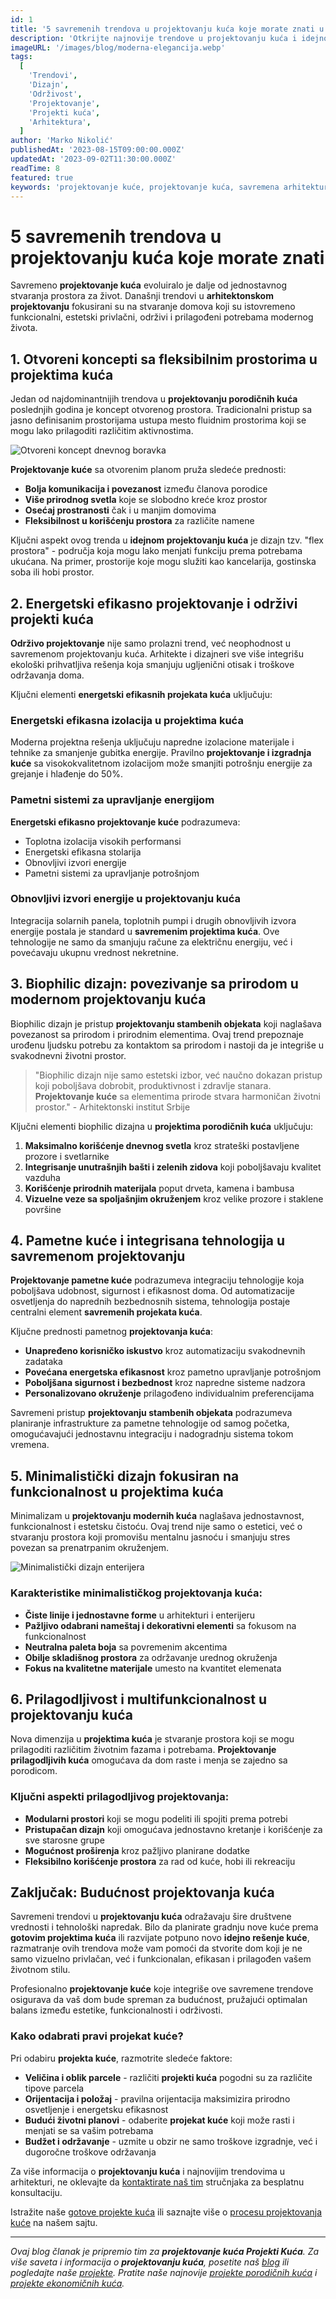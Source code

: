 ```yaml
---
id: 1
title: '5 savremenih trendova u projektovanju kuća koje morate znati u 2023.'
description: 'Otkrijte najnovije trendove u projektovanju kuća i idejnom rešenju koji kombinuju estetiku, funkcionalnost i održivost za moderan životni prostor.'
imageURL: '/images/blog/moderna-elegancija.webp'
tags:
  [
    'Trendovi',
    'Dizajn',
    'Održivost',
    'Projektovanje',
    'Projekti kuća',
    'Arhitektura',
  ]
author: 'Marko Nikolić'
publishedAt: '2023-08-15T09:00:00.000Z'
updatedAt: '2023-09-02T11:30:00.000Z'
readTime: 8
featured: true
keywords: 'projektovanje kuće, projektovanje kuća, savremena arhitektura, dizajn kuće, održivo projektovanje, idejno projektovanje, projekti kuća, moderno projektovanje, projekti porodičnih kuća, arhitektonsko projektovanje, gotovi projekti kuća, projekti prizemnih kuća, projekti kuća sa garažom, energetski efikasno projektovanje'
---
```


# 5 savremenih trendova u projektovanju kuća koje morate znati

Savremeno **projektovanje kuća** evoluiralo je dalje od jednostavnog stvaranja prostora za život. Današnji trendovi u **arhitektonskom projektovanju** fokusirani su na stvaranje domova koji su istovremeno funkcionalni, estetski privlačni, održivi i prilagođeni potrebama modernog života.

## 1. Otvoreni koncepti sa fleksibilnim prostorima u projektima kuća

Jedan od najdominantnijih trendova u **projektovanju porodičnih kuća** poslednjih godina je koncept otvorenog prostora. Tradicionalni pristup sa jasno definisanim prostorijama ustupa mesto fluidnim prostorima koji se mogu lako prilagoditi različitim aktivnostima.

![Otvoreni koncept dnevnog boravka](/images/blog/otvoreni-koncept.webp)

**Projektovanje kuće** sa otvorenim planom pruža sledeće prednosti:

- **Bolja komunikacija i povezanost** između članova porodice
- **Više prirodnog svetla** koje se slobodno kreće kroz prostor
- **Osećaj prostranosti** čak i u manjim domovima
- **Fleksibilnost u korišćenju prostora** za različite namene

Ključni aspekt ovog trenda u **idejnom projektovanju kuća** je dizajn tzv. "flex prostora" - područja koja mogu lako menjati funkciju prema potrebama ukućana. Na primer, prostorije koje mogu služiti kao kancelarija, gostinska soba ili hobi prostor.

## 2. Energetski efikasno projektovanje i održivi projekti kuća

**Održivo projektovanje** nije samo prolazni trend, već neophodnost u savremenom projektovanju kuća. Arhitekte i dizajneri sve više integrišu ekološki prihvatljiva rešenja koja smanjuju ugljenični otisak i troškove održavanja doma.

Ključni elementi **energetski efikasnih projekata kuća** uključuju:

### Energetski efikasna izolacija u projektima kuća

Moderna projektna rešenja uključuju napredne izolacione materijale i tehnike za smanjenje gubitka energije. Pravilno **projektovanje i izgradnja kuće** sa visokokvalitetnom izolacijom može smanjiti potrošnju energije za grejanje i hlađenje do 50%.

### Pametni sistemi za upravljanje energijom

**Energetski efikasno projektovanje kuće** podrazumeva:

- Toplotna izolacija visokih performansi
- Energetski efikasna stolarija
- Obnovljivi izvori energije
- Pametni sistemi za upravljanje potrošnjom

### Obnovljivi izvori energije u projektovanju kuća

Integracija solarnih panela, toplotnih pumpi i drugih obnovljivih izvora energije postala je standard u **savremenim projektima kuća**. Ove tehnologije ne samo da smanjuju račune za električnu energiju, već i povećavaju ukupnu vrednost nekretnine.

## 3. Biophilic dizajn: povezivanje sa prirodom u modernom projektovanju kuća

Biophilic dizajn je pristup **projektovanju stambenih objekata** koji naglašava povezanost sa prirodom i prirodnim elementima. Ovaj trend prepoznaje urođenu ljudsku potrebu za kontaktom sa prirodom i nastoji da je integriše u svakodnevni životni prostor.

> "Biophilic dizajn nije samo estetski izbor, već naučno dokazan pristup koji poboljšava dobrobit, produktivnost i zdravlje stanara. **Projektovanje kuće** sa elementima prirode stvara harmoničan životni prostor." - Arhitektonski institut Srbije

Ključni elementi biophilic dizajna u **projektima porodičnih kuća** uključuju:

1. **Maksimalno korišćenje dnevnog svetla** kroz strateški postavljene prozore i svetlarnike
2. **Integrisanje unutrašnjih bašti i zelenih zidova** koji poboljšavaju kvalitet vazduha
3. **Korišćenje prirodnih materijala** poput drveta, kamena i bambusa
4. **Vizuelne veze sa spoljašnjim okruženjem** kroz velike prozore i staklene površine

## 4. Pametne kuće i integrisana tehnologija u savremenom projektovanju

**Projektovanje pametne kuće** podrazumeva integraciju tehnologije koja poboljšava udobnost, sigurnost i efikasnost doma. Od automatizacije osvetljenja do naprednih bezbednosnih sistema, tehnologija postaje centralni element **savremenih projekata kuća**.

Ključne prednosti pametnog **projektovanja kuća**:

- **Unapređeno korisničko iskustvo** kroz automatizaciju svakodnevnih zadataka
- **Povećana energetska efikasnost** kroz pametno upravljanje potrošnjom
- **Poboljšana sigurnost i bezbednost** kroz napredne sisteme nadzora
- **Personalizovano okruženje** prilagođeno individualnim preferencijama

Savremeni pristup **projektovanju stambenih objekata** podrazumeva planiranje infrastrukture za pametne tehnologije od samog početka, omogućavajući jednostavnu integraciju i nadogradnju sistema tokom vremena.

## 5. Minimalistički dizajn fokusiran na funkcionalnost u projektima kuća

Minimalizam u **projektovanju modernih kuća** naglašava jednostavnost, funkcionalnost i estetsku čistoću. Ovaj trend nije samo o estetici, već o stvaranju prostora koji promovišu mentalnu jasnoću i smanjuju stres povezan sa prenatrpanim okruženjem.

![Minimalistički dizajn enterijera](/images/blog/minimalizam.webp)

### Karakteristike minimalističkog projektovanja kuća:

- **Čiste linije i jednostavne forme** u arhitekturi i enterijeru
- **Pažljivo odabrani nameštaj i dekorativni elementi** sa fokusom na funkcionalnost
- **Neutralna paleta boja** sa povremenim akcentima
- **Obilje skladišnog prostora** za održavanje urednog okruženja
- **Fokus na kvalitetne materijale** umesto na kvantitet elemenata

## 6. Prilagodljivost i multifunkcionalnost u projektovanju kuća

Nova dimenzija u **projektima kuća** je stvaranje prostora koji se mogu prilagoditi različitim životnim fazama i potrebama. **Projektovanje prilagodljivih kuća** omogućava da dom raste i menja se zajedno sa porodicom.

### Ključni aspekti prilagodljivog projektovanja:

- **Modularni prostori** koji se mogu podeliti ili spojiti prema potrebi
- **Pristupačan dizajn** koji omogućava jednostavno kretanje i korišćenje za sve starosne grupe
- **Mogućnost proširenja** kroz pažljivo planirane dodatke
- **Fleksibilno korišćenje prostora** za rad od kuće, hobi ili rekreaciju

## Zaključak: Budućnost projektovanja kuća

Savremeni trendovi u **projektovanju kuća** odražavaju šire društvene vrednosti i tehnološki napredak. Bilo da planirate gradnju nove kuće prema **gotovim projektima kuća** ili razvijate potpuno novo **idejno rešenje kuće**, razmatranje ovih trendova može vam pomoći da stvorite dom koji je ne samo vizuelno privlačan, već i funkcionalan, efikasan i prilagođen vašem životnom stilu.

Profesionalno **projektovanje kuće** koje integriše ove savremene trendove osigurava da vaš dom bude spreman za budućnost, pružajući optimalan balans između estetike, funkcionalnosti i održivosti.

### Kako odabrati pravi projekat kuće?

Pri odabiru **projekta kuće**, razmotrite sledeće faktore:

- **Veličina i oblik parcele** - različiti **projekti kuća** pogodni su za različite tipove parcela
- **Orijentacija i položaj** - pravilna orijentacija maksimizira prirodno osvetljenje i energetsku efikasnost
- **Budući životni planovi** - odaberite **projekat kuće** koji može rasti i menjati se sa vašim potrebama
- **Budžet i održavanje** - uzmite u obzir ne samo troškove izgradnje, već i dugoročne troškove održavanja

Za više informacija o **projektovanju kuća** i najnovijim trendovima u arhitekturi, ne oklevajte da [kontaktirate naš tim](/kontakt) stručnjaka za besplatnu konsultaciju.

Istražite naše [gotove projekte kuća](/projekti-kuce/) ili saznajte više o [procesu projektovanja kuće](/usluge/) na našem sajtu.

---

_Ovaj blog članak je pripremio tim za **projektovanje kuća Projekti Kuća**. Za više saveta i informacija o **projektovanju kuća**, posetite naš [blog](/blog) ili pogledajte naše [projekte](/projekti-kuce). Pratite naše najnovije [projekte porodičnih kuća](/projekti-kuce/porodicne) i [projekte ekonomičnih kuća](/projekti-kuce/ekonomicne)._

